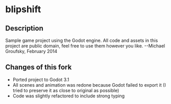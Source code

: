 # blipshift

## Description

Sample game project using the Godot engine.
All code and assets in this project are public domain, feel free to use them however you like.
--Michael Groufsky, February 2014

## Changes of this fork
* Ported project to Godot 3.1
* All scenes and animation was redone because Godot failed to export it (I tried to preserve it as close to original as possible)
* Code was slightly refactored to include strong typing
